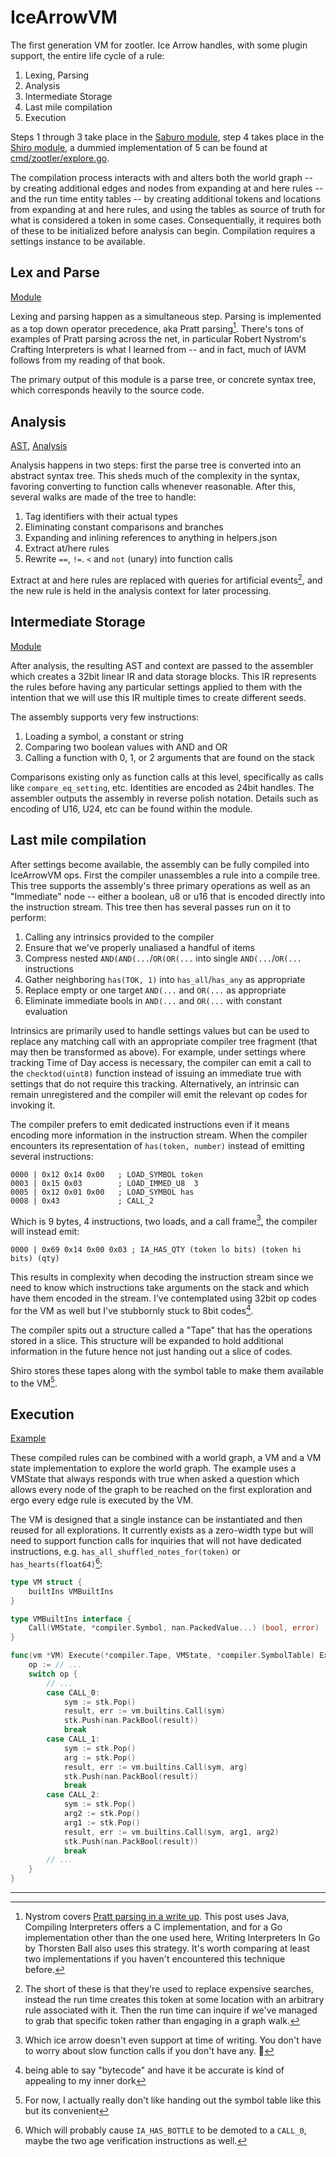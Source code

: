 # IceArrowVM

The first generation VM for zootler. Ice Arrow handles, with some plugin
support, the entire life cycle of a rule:

1. Lexing, Parsing
2. Analysis
3. Intermediate Storage
4. Last mile compilation
5. Execution

Steps 1 through 3 take place in the [Saburo module](../carpenters/saburo), step
4 takes place in the [Shiro module](../carpenters/shiro), a dummied
implementation of 5 can be found at
[cmd/zootler/explore.go](../cmd/zootler/explore.go).

The compilation process interacts with and alters both the world graph -- by
creating additional edges and nodes from expanding at and here rules -- and the
run time entity tables -- by creating additional tokens and locations from
expanding at and here rules, and using the tables as source of truth for what
is considered a token in some cases. Consequentially, it requires both of these
to be initialized before analysis can begin. Compilation requires a settings
instance to be available.

## Lex and Parse

[Module](../icearrow/parser)

Lexing and parsing happen as a simultaneous step. Parsing is implemented as a
top down operator precedence, aka Pratt parsing[^fn1]. There's tons of examples
of Pratt parsing across the net, in particular Robert Nystrom's Crafting
Interpreters is what I learned from -- and in fact, much of IAVM follows from
my reading of that book.

The primary output of this module is a parse tree, or concrete syntax tree,
which corresponds heavily to the source code.

## Analysis

[AST](../icearrow/ast), [Analysis](../icearrow/analysis)

Analysis happens in two steps: first the parse tree is converted into an
abstract syntax tree. This sheds much of the complexity in the syntax, favoring
converting to function calls whenever reasonable. After this, several walks
are made of the tree to handle:

1. Tag identifiers with their actual types
2. Eliminating constant comparisons and branches
3. Expanding and inlining references to anything in helpers.json
4. Extract at/here rules
5. Rewrite `==`, `!=`. `<` and `not` (unary) into function calls

Extract at and here rules are replaced with queries for artificial events[^fn2],
and the new rule is held in the analysis context for later processing. 

## Intermediate Storage

[Module](../icearrow/zasm)

After analysis, the resulting AST and context are passed to the assembler which
creates a 32bit linear IR and data storage blocks. This IR represents the rules
before having any particular settings applied to them with the intention that
we will use this IR multiple times to create different seeds.

The assembly supports very few instructions:

1. Loading a symbol, a constant or string
2. Comparing two boolean values with AND and OR
3. Calling a function with 0, 1, or 2 arguments that are found on the stack

Comparisons existing only as function calls at this level, specifically as
calls like `compare_eq_setting`, etc. Identities are encoded as 24bit handles.
The assembler outputs the assembly in reverse polish notation. Details such
as encoding of U16, U24, etc can be found within the module.

## Last mile compilation

After settings become available, the assembly can be fully compiled into
IceArrowVM ops. First the compiler unassembles a rule into a compile tree. This
tree supports the assembly's three primary operations as well as an "Immediate"
node -- either a boolean, u8 or u16 that is encoded directly into the
instruction stream. This tree then has several passes run on it to perform:

1. Calling any intrinsics provided to the compiler
2. Ensure that we've properly unaliased a handful of items
3. Compress nested `AND(AND(...`/`OR(OR(...` into single `AND(...`/`OR(...`
   instructions
4. Gather neighboring `has(TOK, 1)` into `has_all`/`has_any` as appropriate
5. Replace empty or one target `AND(...` and `OR(...` as appropriate
6. Eliminate immediate bools in `AND(...` and `OR(...` with constant evaluation


Intrinsics are primarily used to handle settings values but can be used to
replace any matching call with an appropriate compiler tree fragment (that may
then be transformed as above). For example, under settings where tracking
Time of Day access is necessary, the compiler can emit a call to the
`checktod(uint8)` function instead of issuing an immediate true with settings
that do not require this tracking. Alternatively, an intrinsic can remain
unregistered and the compiler will emit the relevant op codes for invoking it.

The compiler prefers to emit dedicated instructions even if it means encoding
more information in the instruction stream. When the compiler encounters its
representation of `has(token, number)` instead of emitting several instructions:

```
0000 | 0x12 0x14 0x00   ; LOAD_SYMBOL token
0003 | 0x15 0x03        ; LOAD_IMMED_U8  3
0005 | 0x12 0x01 0x00   ; LOAD_SYMBOL has
0008 | 0x43             ; CALL_2
```

Which is 9 bytes, 4 instructions, two loads, and a call frame[^fn3], the
compiler will instead emit:

```
0000 | 0x69 0x14 0x00 0x03 ; IA_HAS_QTY (token lo bits) (token hi bits) (qty)
```

This results in complexity when decoding the instruction stream since we need
to know which instructions take arguments on the stack and which have them
encoded in the stream. I've contemplated using 32bit op codes for the VM as
well but I've stubbornly stuck to 8bit codes[^fn4].

The compiler spits out a structure called a "Tape" that has the operations
stored in a slice. This structure will be expanded to hold additional
information in the future hence not just handing out a slice of codes.

Shiro stores these tapes along with the symbol table to make them available
to the VM[^fn5].

## Execution

[Example](../cmd/zootler/explore.go)

These compiled rules can be combined with a world graph, a VM and a VM state
implementation to explore the world graph. The example uses a VMState that
always responds with true when asked a question which allows every node of the
graph to be reached on the first exploration and ergo every edge rule is
executed by the VM.

The VM is designed that a single instance can be instantiated and then reused
for all explorations. It currently exists as a zero-width type but will need to
support function calls for inquiries that will not have dedicated instructions,
e.g. `has_all_shuffled_notes_for(token)` or `has_hearts(float64)`[^fn6]:

```go
type VM struct {
    builtIns VMBuiltIns
}

type VMBuiltIns interface {
    Call(VMState, *compiler.Symbol, nan.PackedValue...) (bool, error)
}

func(vm *VM) Execute(*compiler.Tape, VMState, *compiler.SymbolTable) Execution {
    op := // ...
    switch op {
        // ...
        case CALL_0:
            sym := stk.Pop()
            result, err := vm.builtins.Call(sym)
            stk.Push(nan.PackBool(result))
            break
        case CALL_1:
            sym := stk.Pop()
            arg := stk.Pop()
            result, err := vm.builtins.Call(sym, arg)
            stk.Push(nan.PackBool(result))
            break
        case CALL_2:
            sym := stk.Pop()
            arg2 := stk.Pop()
            arg1 := stk.Pop()
            result, err := vm.builtins.Call(sym, arg1, arg2)
            stk.Push(nan.PackBool(result))
            break
        // ...
    }
}
```

---

[ln1]: https://journal.stuffwithstuff.com/2011/03/19/pratt-parsers-expression-parsing-made-easy/

[^fn1]: Nystrom covers [Pratt parsing in a write up][ln1]. This post uses Java,
    Compiling Interpreters offers a C implementation, and for a Go
    implementation other than the one used here, Writing Interpreters In Go by
    Thorsten Ball also uses this strategy. It's worth comparing at least two
    implementations if you haven't encountered this technique before.

[^fn2]: The short of these is that they're used to replace expensive searches,
    instead the run time creates this token at some location with an arbitrary
    rule associated with it. Then the run time can inquire if we've managed to
    grab that specific token rather than engaging in a graph walk.

[^fn3]: Which ice arrow doesn't even support at time of writing. You don't have
    to worry about slow function calls if you don't have any. :shrug:

[^fn4]: being able to say "bytecode" and have it be accurate is kind of
    appealing to my inner dork

[^fn5]: For now, I actually really don't like handing out the symbol table like
    this but its convenient

[^fn6]: Which will probably cause `IA_HAS_BOTTLE` to be demoted to a `CALL_0`,
    maybe the two age verification instructions as well.
